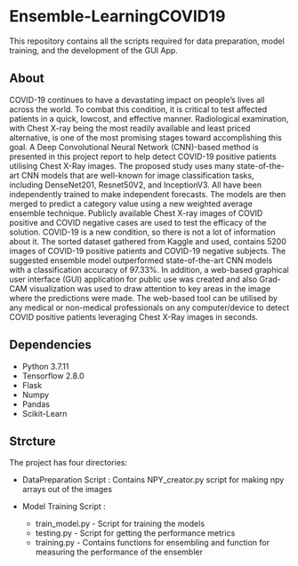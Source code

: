 # Ensemble-LearningCOVID19
This repository contains all the scripts required for data preparation, model training, and the development of the GUI App.
## About
COVID-19 continues to have a devastating impact on people’s lives all across the
world. To combat this condition, it is critical to test affected patients in a quick, lowcost, and effective manner. Radiological examination, with Chest X-ray being the most readily available and least priced alternative, is one of the most promising stages toward accomplishing this goal. A Deep Convolutional Neural Network (CNN)-based
method is presented in this project report to help detect COVID-19 positive patients utilising Chest X-Ray images. The proposed study uses many state-of-the-art CNN models that are well-known for image classification tasks, including DenseNet201, Resnet50V2, and InceptionV3. All have been independently trained to make independent forecasts. The models are then merged to predict a category value using a new weighted average ensemble technique. Publicly available Chest X-ray images of
COVID positive and COVID negative cases are used to test the efficacy of the solution. COVID-19 is a new condition, so there is not a lot of information about it. The sorted dataset gathered from Kaggle and used, contains 5200 images of COVID-19 positive patients and COVID-19 negative subjects. The suggested ensemble model outperformed state-of-the-art CNN models with a classification accuracy of 97.33%. In addition, a web-based graphical user interface (GUI) application for public use was created and also Grad-CAM visualization was used to draw attention to key areas in the image where the predictions were made. The web-based tool can be utilised by
any medical or non-medical professionals on any computer/device to detect COVID positive patients leveraging Chest X-Ray images in seconds.

## Dependencies 
*  Python 3.7.11
*  Tensorflow 2.8.0
*  Flask
*  Numpy
*  Pandas
*  Scikit-Learn

## Strcture
The project has four directories:
*  DataPreparation Script : Contains NPY_creator.py script for making npy arrays out of the images

*  Model Training Script :
   * train_model.py - Script for training the models
   * testing.py - Script for getting the performance metrics
   * training.py - Contains functions for ensembling and function for measuring the performance of the ensembler
 
